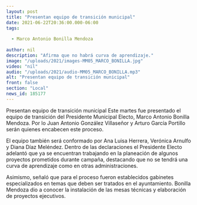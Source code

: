 ```yaml
---
layout: post
title: "Presentan equipo de transición municipal"
date: 2021-06-22T20:36:00.000-06:00
tags:
  
  - Marco Antonio Bonilla Mendoza
  
author: nil
description: "Afirma que no habrá curva de aprendizaje."
image: "/uploads/2021/images-MM05_MARCO_BONILLA.jpg"
video: "nil"
audio: "/uploads/2021/audio-MM05_MARCO_BONILLA.mp3"
alt: "Presentan equipo de transición municipal"
front: false
section: "Local"
news_id: 185177
---
```


Presentan equipo de transición municipal
Este martes fue presentado el equipo de transición del Presidente Municipal Electo, Marco Antonio Bonilla Mendoza. Por lo Juan Antonio González Villaseñor y Arturo García Portillo serán quienes encabecen este proceso. 

El equipo también será conformado por Ana Luisa Herrera, Verónica Arnulfo y Diana Díaz Meléndez. Dentro de las declaraciones el Presidente Electo adelantó que ya se encuentran trabajando en la planeación de algunos proyectos prometidos durante campaña, destacando que no se tendrá una curva de aprendizaje como en otras administraciones.

Asimismo, señaló que para el proceso fueron establecidos gabinetes especializados en temas que deben ser tratados en el ayuntamiento. Bonilla Mendoza dio a conocer la instalación de las mesas técnicas y elaboración de proyectos ejecutivos.
